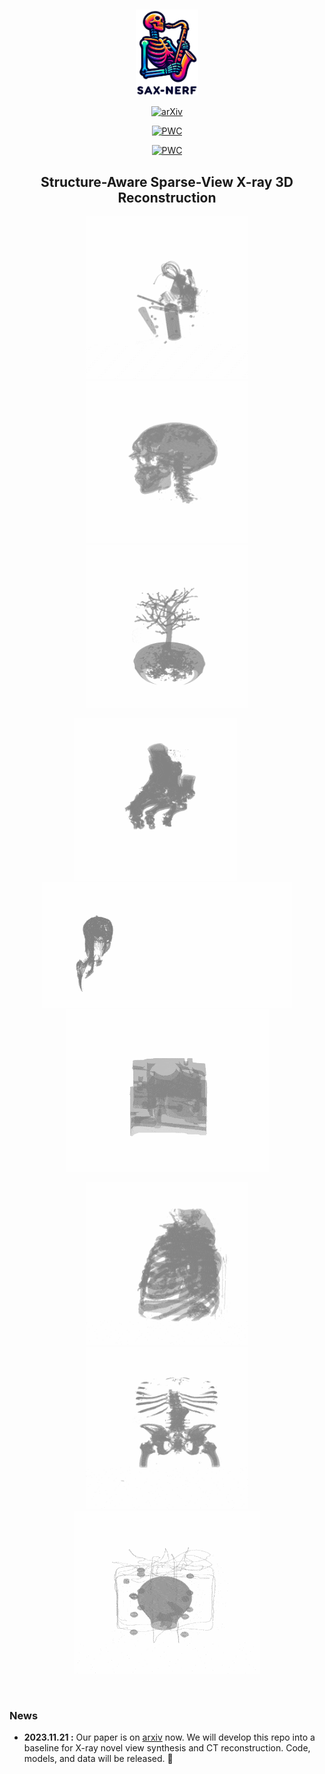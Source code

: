 &nbsp;

<div align="center">
<p align="center"> <img src="fig/logo.png" width="100px"> </p>

[![arXiv](https://img.shields.io/badge/arxiv-paper-179bd3)](https://arxiv.org/abs/2311.10959)

[![PWC](https://img.shields.io/endpoint.svg?url=https://paperswithcode.com/badge/structure-aware-sparse-view-x-ray-3d/novel-view-synthesis-on-x3d)](https://paperswithcode.com/sota/novel-view-synthesis-on-x3d?p=structure-aware-sparse-view-x-ray-3d)

[![PWC](https://img.shields.io/endpoint.svg?url=https://paperswithcode.com/badge/structure-aware-sparse-view-x-ray-3d/low-dose-x-ray-ct-reconstruction-on-x3d)](https://paperswithcode.com/sota/low-dose-x-ray-ct-reconstruction-on-x3d?p=structure-aware-sparse-view-x-ray-3d)

<h2>Structure-Aware Sparse-View X-ray 3D Reconstruction </h2> 



<img src="3d_demo/backpack.gif" style="height:260px" /> <img src="3d_demo/head.gif" style="height:260px" /> <img src="3d_demo/bonsai.gif" style="height:260px" /> 



<img src="3d_demo/foot.gif" style="height:260px" />  &emsp; &emsp; <img src="3d_demo/carp.gif" style="height:200px" /> <img src="3d_demo/engine.gif" style="height:260px" />

<img src="3d_demo/chest.gif" style="height:260px" />  <img src="3d_demo/pelvis.gif" style="height:260px" />  <img src="3d_demo/box.gif" style="height:260px" /> 

</div>


&nbsp;

### News
- **2023.11.21 :** Our paper is on [arxiv](https://arxiv.org/abs/2311.10959) now. We will develop this repo into a baseline for X-ray novel view synthesis and CT reconstruction. Code, models, and data will be released. 💫
